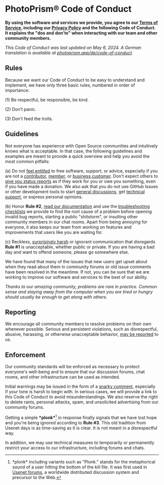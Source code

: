 # PhotoPrism® Code of Conduct

**By using the software and services we provide, you agree to our [Terms of Service](https://www.photoprism.app/terms), including our [Privacy Policy](https://www.photoprism.app/privacy) and the following Code of Conduct. It explains the "dos and don’ts" when interacting with our team and other community members.**

*This Code of Conduct was last updated on May 6, 2024. A German translation is available at [photoprism.app/de/code-of-conduct](https://www.photoprism.app/de/code-of-conduct).*

## Rules

Because we want our Code of Conduct to be easy to understand and implement, we have only three basic rules, numbered in order of importance:

(1) Be respectful, be responsible, be kind.

(2) Don’t panic.

(3) Don’t feed the trolls.

## Guidelines

Not everyone has experience with Open Source communities and intuitively knows what is acceptable. In that case, the following guidelines and examples are meant to provide a quick overview and help you avoid the most common pitfalls:

(a) Do not [feel entitled](https://www.reddit.com/r/photoprism/comments/13emwf0/did_you_guys_really_nerf_hardware_transcoding/) to free software, support, or advice, especially if you are not a [contributor](https://docs.photoprism.app/developer-guide/), [member](https://link.photoprism.app/membership), or [business customer](https://link.photoprism.app/team-editions). Don't expect others to [give you status reports](https://docs.photoprism.app/developer-guide/code-quality/#go-slow-before-you-go-fast) as if they work for you or owe you something, even if you have made a donation. We also ask that you do not use GitHub Issues or other development tools to start [general discussions](https://link.photoprism.app/discussions), get [technical support](https://link.photoprism.app/support), or express personal opinions.

(b) Honor **Rule &#35;2**, [read our documentation](https://docs.photoprism.app/) and use the [troubleshooting checklists](https://docs.photoprism.app/getting-started/troubleshooting/) we provide to find the root cause of a problem before opening invalid bug reports, starting a public "shitstorm", or insulting other community members in our chat rooms. Apart from being annoying for everyone, it also keeps our team from working on features and improvements that users like you are waiting for.

(c) Reckless, [surprisingly harsh](https://github.com/photoprism/photoprism/issues/281#issuecomment-1207233135) or ignorant communication that disregards **Rule &#35;1** is unacceptable, whether public or private. If you are having a bad day and want to offend someone, please go somewhere else.

We have found that many of the issues that new users get upset about when they read about them in community forums or old issue comments have been resolved in the meantime. If not, you can be sure that we are working to improve our software and services to the best of our ability.

*Thanks to our amazing community, problems are rare in practice. Common sense and staying away from the computer when you are tired or hungry should usually be enough to get along with others.*

## Reporting

We encourage all community members to resolve problems on their own whenever possible. Serious and persistent violations, such as disrespectful, abusive, harassing, or otherwise unacceptable behavior, [may be reported](https://www.photoprism.app/contact) to us.

## Enforcement

Our community standards will be enforced as necessary to protect everyone's well-being and to ensure that our discussion forums, chat rooms, and other infrastructure can be used as intended.

Initial warnings may be issued in the form of a [snarky comment](https://www.urbandictionary.com/define.php?term=snarky), especially if your tone is harsh to begin with. In serious cases, we will provide a link to this Code of Conduct to avoid misunderstandings. We also reserve the right to delete rants, personal attacks, spam, and unsolicited advertising from our community forums.

Getting a simple **\*plonk\***[^1] in response finally signals that we have lost hope and you're being ignored according to **Rule &#35;3**. This old tradition from Usenet days is as time-saving as it is clear. It is not meant in a disrespectful way.

In addition, we may use technical measures to temporarily or permanently restrict your access to our infrastructure, including forums and chats.

[^1]: \*plonk\* including variants such as "Plonk." stands for the metaphorical sound of a user hitting the bottom of the kill file. It was first used in [Usenet forums](https://en.everybodywiki.com/Plonk_(Usenet)), a worldwide distributed discussion system and precursor to the Web.
